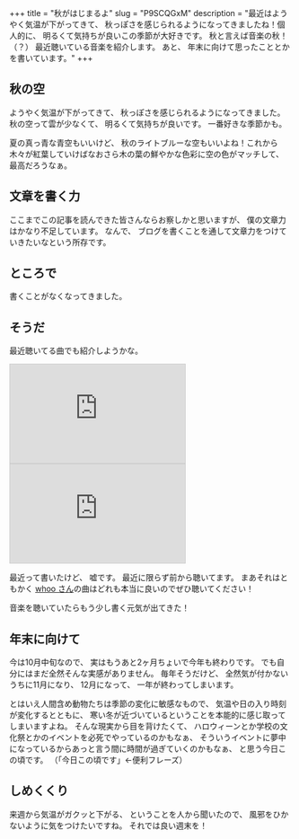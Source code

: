 +++
title = "秋がはじまるよ"
slug = "P9SCQGxM"
description = "最近はようやく気温が下がってきて、 秋っぽさを感じられるようになってきましたね！個人的に、 明るくて気持ちが良いこの季節が大好きです。 秋と言えば音楽の秋！（？） 最近聴いている音楽を紹介します。 あと、 年末に向けて思ったこととかを書いています。"
+++

## 秋の空

ようやく気温が下がってきて、 秋っぽさを感じられるようになってきました。 秋の空って雲が少なくて、 明るくて気持ちが良いです。 一番好きな季節かも。

夏の真っ青な青空もいいけど、 秋のライトブルーな空もいいよね！これから木々が紅葉していけばなおさら木の葉の鮮やかな色彩に空の色がマッチして、 最高だろうなぁ。

## 文章を書く力

ここまでこの記事を読んできた皆さんならお察しかと思いますが、 僕の文章力はかなり不足しています。 なんで、 ブログを書くことを通して文章力をつけていきたいなという所存です。

## ところで

書くことがなくなってきました。

## そうだ

最近聴いてる曲でも紹介しようかな。

<iframe width="312" height="176" src="https://ext.nicovideo.jp/thumb/sm20658500" scrolling="no" style="border:solid 1px #ccc;" frameborder="0"><a href="https://www.nicovideo.jp/watch/sm20658500">【初音ミクappend】　雀色コンデンサ　【オリジナル曲】</a></iframe>

<iframe width="312" height="176" src="https://ext.nicovideo.jp/thumb/sm13077134" scrolling="no" style="border:solid 1px #ccc;" frameborder="0"><a href="https://www.nicovideo.jp/watch/sm13077134">【初音ミクappend】 Ameto 【オリジナル曲】</a></iframe>

最近って書いたけど、 嘘です。 最近に限らず前から聴いてます。 まあそれはともかく [whoo さん](https://twitter.com/whoosrockq)の曲はどれも本当に良いのでぜひ聴いてください！

音楽を聴いていたらもう少し書く元気が出てきた！

## 年末に向けて

今は10月中旬なので、 実はもうあと2ヶ月ちょいで今年も終わりです。 でも自分にはまだ全然そんな実感がありません。 毎年そうだけど、 全然気が付かないうちに11月になり、 12月になって、 一年が終わってしまいます。

とはいえ人間含め動物たちは季節の変化に敏感なもので、 気温や日の入り時刻が変化するとともに、 寒い冬が近づいているということを本能的に感じ取ってしまいますよね。 そんな現実から目を背けたくて、 ハロウィーンとか学校の文化祭とかのイベントを必死でやっているのかもなぁ、 そういうイベントに夢中になっているからあっと言う間に時間が過ぎていくのかもなぁ、 と思う今日この頃です。 （「今日この頃です」←便利フレーズ）

## しめくくり

来週から気温がガクッと下がる、 ということを人から聞いたので、 風邪をひかないように気をつけたいですね。 それでは良い週末を！
